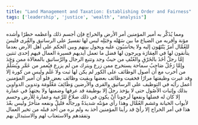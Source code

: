 ```yaml
---
title: "Land Management and Taxation: Establishing Order and Fairness"
tags: ['leadership', 'justice', 'wealth', "analysis"]
---
```


 ومما يُذَكَّر به أمير المؤمنين أمر الأرض والخراج فإن أجسم ذلك وأعظمه خطرًا وأشده مؤنة وأقربه من الضياع ما بين سَهْله وجَبَلِه ليس لها تفسيرٌ على الرساتيق والقُرى فليسَ للعُمَّال أمرٌ يَنْتَهُون إليه ولا يحاسَبُون عليه ويحول بينهم وبين الحكم على أهل الأرض بعدما يتأنقون لها في العِمَارَة ويرجون لها فضل ما تعمل أيديهم فسيرة العمال فيهم إحدى ثنتين إمَّا رجلٌ أخَذَ بالخَرْقِ والعُنْفِ من حيثُ وجد وتتبع الرجال والرَّساتيق بالمغالاة ممن وَجَدَ وإمَّا رَجُلٌ صَاحِبُ سماحة يستخرج ممن زرع ويترك من لم يزرع فيُعمر من عَمَّر ويُسَلِّمُ من أخرب مع أن أصول الوظائف على الكور لم يكن لها ثبت ولا عَلَم  وليس من كورة إلا وقد غيرت وظيفتها مرارًا فخفيت وظائف بعضها وبقيت وظائف بعض فلو أن أمير المؤمنين أعمل رأيَه في التوظيف على الرساتيق والقرى والأرضين وَظَائِفَ مَعْلُومَة وتدوين الدواوين بذلك وإثبات الأصُول حتى لا يؤخذ رجلٌ إلا بوظيفة قد عرفها وضمنها ولا يجتهدُ في عمارة إلا كان له فضلها ونفعها لَرجونا أنْ يكون في ذلك صلاحٌ للرَّعية وعمارة للأرض وحسم لأبواب الخيانة وغشم العُمَّال وهذا رأي مؤنتُه شديدَةٌ ورجالُه قليلٌ ونفعه متأخرٌ  وليس بعْدَ هذا في أمر الخراج إلا رأيٌ قد رأينا  المؤمنين أخذ به ولم نره من أحد قبله من تخير العمال وتفقدهم والاستعتاب لهم والاستبدال بهم
